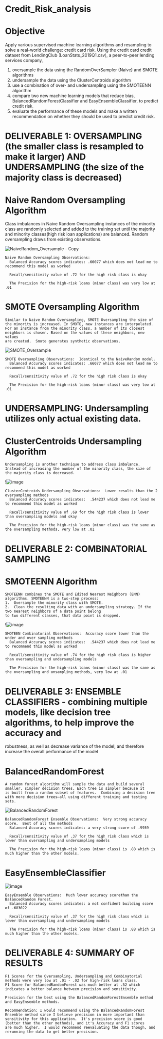 # Credit_Risk_analysis

# Objective
Apply various supervised machine learning algorithms and resampling to solve a real-world challenge: credit card risk.  Using the credit card credit dataset from LendingClub (LoanStats_2019Q1.csv), a peer-to-peer lending services company, 
  1. oversample the data using the RandomOverSampler (Naive) and SMOTE algorithms 
  2. undersample the data using the ClusterCentroids algorithm 
  3. use a combination of over- and undersampling using the SMOTEENN algorithm
  4. compare two new machine learning models that reduce bias, BalancedRandomForestClassifier and EasyEnsembleClassifier, to predict credit risk. 
  5. evaluate the performance of these models and make a written recommendation on whether they should be used to predict credit risk.

# DELIVERABLE 1: OVERSAMPLING (the smaller class is resampled to make it larger) AND UNDERSAMPLING (the size of the majority class is decreased)

  # Naive Random Oversampling Algorithm
  Class imbalances in Naive Random Oversampling instances of the minority class are randomly selected and added to the training set until the majority 
  and minority classes(high risk loan applications) are balanced.  Random oversampling draws from existing observations.

  ![NaiveRandom_Oversample - Copy](https://user-images.githubusercontent.com/107228424/195999022-0022b613-f469-4acb-a0ad-c40c3d598960.jpg)

    Naive Random Oversampling Observations:
      Balanced Accuracy scores indicates: .66077 which does not lead me to recommend this model as worked

      Recall/sensitivity value of .72 for the high risk class is okay

      The Precision for the high-risk loans (minor class) was very low at .01  

  # SMOTE Oversampling Algorithm
    Similar to Naive Random Oversampling, SMOTE Oversampling the size of the minority is increased. In SMOTE, new instances are interpolated. 
    For an instance from the minority class, a number of its closest neighbors is chosen. Based on the values of these neighbors, new values 
    are created.  Smote generates synthetic observations.

   ![SMOTE_Oversample](https://user-images.githubusercontent.com/107228424/196053736-d149be6e-d931-4c0c-919f-d784d7dae57e.jpg)
 

    SMOTE Oversampling Observations:  Identical to the NaiveRandom model.
      Balanced Accuracy scores indicates: .66077 which does not lead me to recommend this model as worked

      Recall/sensitivity value of .72 for the high risk class is okay

      The Precision for the high-risk loans (minor class) was very low at .01 
    
# UNDERSAMPLING: Undersampling utilizes only actual existing data.  

  # ClusterCentroids Undersampling Algorithm
    Undersampling is another technique to address class imbalance. 
    Instead of increasing the number of the minority class, the size of the majority class is decreased.
    
   !![image](https://user-images.githubusercontent.com/107228424/197423999-09bfe603-31e9-4dbf-ba06-74f69e877452.png)


    ClusterCentroids Undersampling Observations:  Lower results than the 2 oversampling methods
      Balanced Accuracy scores indicates:  .544237 which does not lead me to recommend this model as worked

      Recall/sensitivity value of .69 for the high risk class is lower than oversampling models and okay

      The Precision for the high-risk loans (minor class) was the same as the oversampling methods, very low at .01 
    
# DELIVERABLE 2: COMBINATORIAL SAMPLING
  
  # SMOTEENN Algorithm
  
    SMOTEENN combines the SMOTE and Edited Nearest Neighbors (ENN) algorithms. SMOTEENN is a two-step process: 
    1.	Oversample the minority class with SMOTE.
    2.	Clean the resulting data with an undersampling strategy. If the two nearest neighbors of a data point belong 
    to two different classes, that data point is dropped.

    
   !![image](https://user-images.githubusercontent.com/107228424/197424078-7dbafbf4-aaa2-430a-b054-5d092794a0c5.png)

    
    SMOTEEN Combinatorial Observations:  Accuracy score lower than the under and over sampling methods
      Balanced Accuracy scores indicates:  .544237 which does not lead me to recommend this model as worked

      Recall/sensitivity value of .74 for the high risk class is higher than oversampling and undersampling models

      The Precision for the high-risk loans (minor class) was the same as the oversampling and unsampling methods, very low at .01 
    
# DELIVERABLE 3: ENSEMBLE CLASSIFIERS - combining multiple models, like decision tree algorithms, to help improve the accuracy and 
robustness, as well as decrease variance of the model, and therefore increase the overall performance of the model
  
  # BalancedRandomForest
  
    A random forest algorithm will sample the data and build several smaller, simpler decision trees. Each tree is simpler because it 
    is built from a random subset of features.  Combining a decision tree with more decision trees—all using different training and testing sets.
    
   ![BalancedRandomForest](https://user-images.githubusercontent.com/107228424/196053854-91575aa2-cb4a-49d1-8c0e-5f6c630e84d0.jpg)


    BalancedRandomForest Ensemble Observations:  Very strong accuracy score.  Best of all the methods
      Balanced Accuracy scores indicates: a very strong score of .9959
      
      Recall/sensitivity value of .37 for the high risk class which is lower than oversampling and undersampling models

      The Precision for the high-risk loans (minor class) is .88 which is much higher than the other models. 
    
  # EasyEnsembleClassifier
  
   ![image](https://user-images.githubusercontent.com/107228424/197424141-a158e104-8c2e-4147-a534-4027830ebead.png)
    
    EasyEnsemble Observations:  Much lower accuracy scorethan the BalancedRandom Forest.
      Balanced Accuracy scores indicates: a not confident building score of .683022
  
      Recall/sensitivity value of .37 for the high risk class which is lower than oversampling and undersampling models

      The Precision for the high-risk loans (minor class) is .88 which is much higher than the other models. 

# DELIVERABLE 4: SUMMARY OF RESULTS 

    F1 Scores for the Oversampling, Undersampling and Combinatorial methods were very low at .01 - .02 for high-risk loans class.
    F1 Score for BalancedRandomForest was much better at .52 which indicates a better balance between precision and sensitivity.
    
    Precision for the best using the BalancedRandomForestEnsemble method and EasyEnsemble methods.  
    
    Recommendation: I would recommend using the BalancedRandomForest Ensemble method since I believe precision in more important than 
    sensitivity for this application.  It's precision score is good (better than the other methods), and it's Accuracy and F1 scores 
    are much higher.  I would recommend reevaluating the data though, and rerunning the data to get better precision.

 
  
